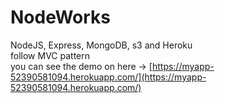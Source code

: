 # NodeWorks
NodeJS, Express, MongoDB, s3 and Heroku  
follow MVC pattern  
you can see the demo on here -> [https://myapp-52390581094.herokuapp.com/](https://myapp-52390581094.herokuapp.com/)  